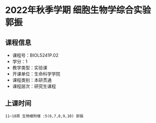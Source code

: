 # 2022年秋季学期 细胞生物学综合实验 郭振






## 课程信息

- 课程号：BIOL5241P.02
- 学分：1
- 教学类型：实验课
- 开课单位：生命科学学院
- 课程类别：本研贯通
- 课程层次：研究生课程

## 上课时间

```
11~18周 生物楼附楼 :5(6,7,8,9,10) 郭振
```

